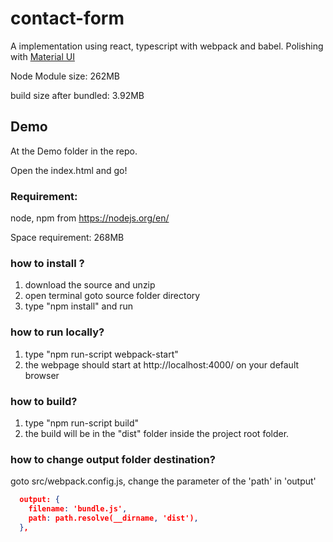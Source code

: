# contact-form

A implementation using react, typescript with webpack and babel.
Polishing with [Material UI](https://material-ui.com/)


Node Module size: 262MB

build size after bundled: 3.92MB



## Demo
At the Demo folder in the repo.

Open the index.html and go!


### Requirement: 
node, npm from https://nodejs.org/en/

Space requirement: 268MB

### how to install ?
1) download the source and unzip
2) open terminal goto source folder directory
3) type "npm install" and run

### how to run locally?
1) type "npm run-script webpack-start"
2) the webpage should start at http://localhost:4000/ on your default browser

### how to build?
1) type "npm run-script build"
2) the build will be in the "dist" folder inside the project root folder.

### how to change output folder destination?
goto src/webpack.config.js, change the parameter of the 'path' in 'output'
```json
  output: {
    filename: 'bundle.js',
    path: path.resolve(__dirname, 'dist'),
  },
```
